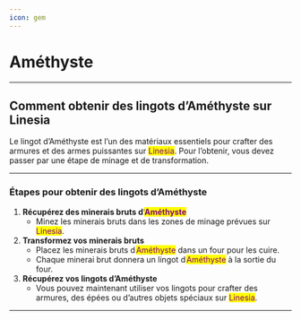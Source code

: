 ```yaml
---
icon: gem
---
```


# Améthyste

***

## Comment obtenir des lingots d’Améthyste sur Linesia

Le lingot d’Améthyste est l’un des matériaux essentiels pour crafter des armures et des armes puissantes sur <mark style="color:purple;">Linesia</mark>. Pour l’obtenir, vous devez passer par une étape de minage et de transformation.

***

### Étapes pour obtenir des lingots d’Améthyste

1. **Récupérez des minerais bruts d’**<mark style="color:purple;">**Améthyste**</mark>
   * Minez les minerais bruts dans les zones de minage prévues sur <mark style="color:purple;">Linesia</mark>.
2. **Transformez vos minerais bruts**
   * Placez les minerais bruts d’<mark style="color:purple;">Améthyste</mark> dans un four pour les cuire.
   * Chaque minerai brut donnera un lingot d’<mark style="color:purple;">Améthyste</mark> à la sortie du four.
3. **Récupérez vos lingots d’Améthyste**
   * Vous pouvez maintenant utiliser vos lingots pour crafter des armures, des épées ou d’autres objets spéciaux sur <mark style="color:purple;">Linesia</mark>.

***

